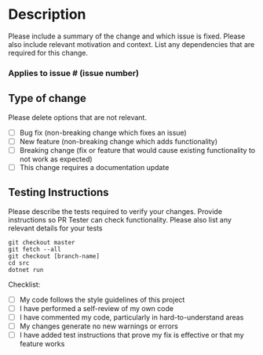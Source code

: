 # Description
Please include a summary of the change and which issue is fixed. Please also include relevant motivation and context. List any dependencies that are required for this change.

### Applies to issue # (issue number)

## Type of change
Please delete options that are not relevant.

- [ ] Bug fix (non-breaking change which fixes an issue)  
- [ ] New feature (non-breaking change which adds functionality)  
- [ ] Breaking change (fix or feature that would cause existing functionality to not work as expected)  
- [ ] This change requires a documentation update  

## Testing Instructions
Please describe the tests required to verify your changes. Provide instructions so PR Tester can check functionality. Please also list any relevant details for your tests


`git checkout master`  
`git fetch --all`  
`git checkout [branch-name]`  
`cd src`  
`dotnet run`  

Checklist:
- [ ] My code follows the style guidelines of this project  
- [ ] I have performed a self-review of my own code  
- [ ] I have commented my code, particularly in hard-to-understand areas  
- [ ] My changes generate no new warnings or errors  
- [ ] I have added test instructions that prove my fix is effective or that my feature works  
